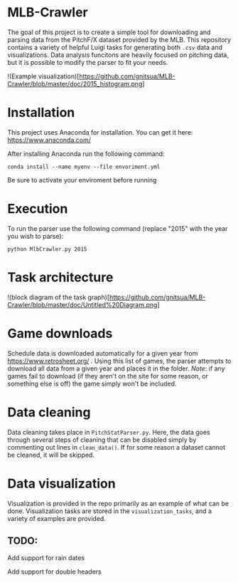 # MLB-Crawler

The goal of this project is to create a simple tool for downloading and parsing data from the PitchF/X dataset provided by the MLB.
This repository contains a variety of helpful Luigi tasks for generating both `.csv` data and visualizations.
Data analysis funcitons are heavily focused on pitching data, but it is possible to modify the parser to fit your needs.

!(Example visualization)[https://github.com/gnitsua/MLB-Crawler/blob/master/doc/2015_histogram.png]

# Installation

This project uses Anaconda for installation. You can get it here: https://www.anaconda.com/

After installing Anaconda run the following command:

`
conda install --name myenv --file envoriment.yml
`

Be sure to activate your enviroment before running

# Execution

To run the parser use the following command (replace "2015" with the year you wish to parse):

`python MlbCrawler.py 2015`

# Task architecture

!(block diagram of the task graph)[https://github.com/gnitsua/MLB-Crawler/blob/master/doc/Untitled%20Diagram.png]

# Game downloads

Schedule data is downloaded automatically for a given year from https://www.retrosheet.org/ . Using this list of games, the parser attempts to download all data from a given year and places it in the folder. *Note*: if any games fail to download (if they aren't on the site for some reason, or something else is off) the game simply won't be included.

# Data cleaning

Data cleaning takes place in `PitchStatParser.py`. Here, the data goes through several steps of cleaning that can be disabled simply by commenting out lines in `clean_data()`. If for some reason a dataset cannot be cleaned, it will be skipped.

# Data visualization

Visualization is provided in the repo primarily as an example of what can be done. Visualization tasks are stored in the `visualization_tasks`, and a variety of examples are provided.

## TODO:

Add support for rain dates

Add support for double headers

